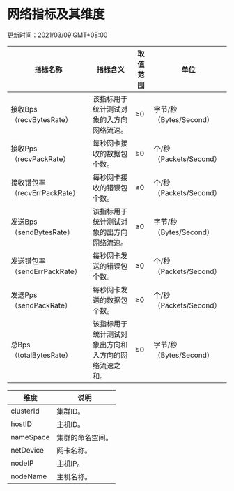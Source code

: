 # 网络指标及其维度

更新时间：2021/03/09 GMT+08:00

| 指标名称                      | 指标含义                                             | 取值范围 | 单位                    |
| ----------------------------- | ---------------------------------------------------- | -------- | ----------------------- |
| 接收Bps（recvBytesRate）      | 该指标用于统计测试对象的入方向网络流速。             | ≥0       | 字节/秒（Bytes/Second） |
| 接收Pps（recvPackRate）       | 每秒网卡接收的数据包个数。                           | ≥0       | 个/秒（Packets/Second） |
| 接收错包率（recvErrPackRate） | 每秒网卡接收的错误包个数。                           | ≥0       | 个/秒（Packets/Second） |
| 发送Bps（sendBytesRate）      | 该指标用于统计测试对象的出方向网络流速。             | ≥0       | 字节/秒（Bytes/Second） |
| 发送错包率（sendErrPackRate） | 每秒网卡发送的错误包个数。                           | ≥0       | 个/秒（Packets/Second） |
| 发送Pps（sendPackRate）       | 每秒网卡发送的数据包个数。                           | ≥0       | 个/秒（Packets/Second） |
| 总Bps（totalBytesRate）       | 该指标用于统计测试对象出方向和入方向的网络流速之和。 | ≥0       | 字节/秒（Bytes/Second） |

| 维度      | 说明             |
| --------- | ---------------- |
| clusterId | 集群ID。         |
| hostID    | 主机ID。         |
| nameSpace | 集群的命名空间。 |
| netDevice | 网卡名称。       |
| nodeIP    | 主机IP。         |
| nodeName  | 主机名称。       |